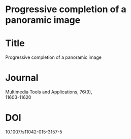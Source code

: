 # Progressive completion of a panoramic image

# Title
Progressive completion of a panoramic image

# Journal
Multimedia Tools and Applications, 76(9),          
 11603-11620

# DOI
10.1007/s11042-015-3157-5
